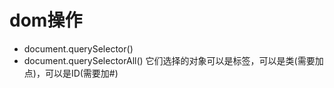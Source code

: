 # dom操作

- document.querySelector()
- document.querySelectorAll()
它们选择的对象可以是标签，可以是类(需要加点)，可以是ID(需要加#)